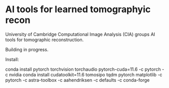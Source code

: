 # AI tools for learned tomographyic recon

University of Cambridge Computational Image Analysis (CIA) groups AI tools for tomographic reconstruction. 

Building in progress. 

Install:

conda install pytorch torchvision torchaudio pytorch-cuda=11.6 -c pytorch -c nvidia
conda install cudatoolkit=11.6 tomosipo tqdm pytorch matplotlib -c pytorch -c astra-toolbox -c aahendriksen -c defaults -c conda-forge
